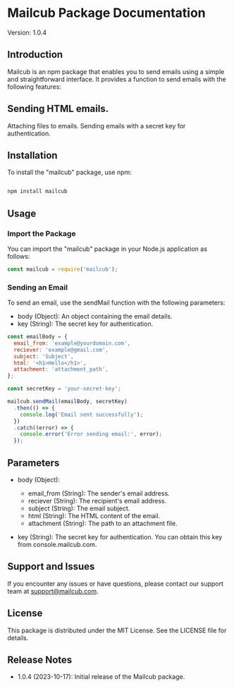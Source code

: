 # Mailcub Package Documentation
Version: 1.0.4

## Introduction
Mailcub is an npm package that enables you to send emails using a simple and straightforward interface. It provides a function to send emails with the following features:

## Sending HTML emails.
Attaching files to emails.
Sending emails with a secret key for authentication.

## Installation
To install the "mailcub" package, use npm:

```bash

npm install mailcub

```

## Usage
### Import the Package
You can import the "mailcub" package in your Node.js application as follows:

```javascript
const mailcub = require('mailcub');
```

### Sending an Email
To send an email, use the sendMail function with the following parameters:

- body (Object): An object containing the email details.
- key (String): The secret key for authentication.


```javascript
const emailBody = {
  email_from: 'example@yourdomain.com',
  reciever: 'example@gmail.com',
  subject: 'Subject',
  html: '<h1>Hello</h1>',
  attachment: 'attachment_path',
};

const secretKey = 'your-secret-key';

mailcub.sendMail(emailBody, secretKey)
  .then(() => {
    console.log('Email sent successfully');
  })
  .catch((error) => {
    console.error('Error sending email:', error);
  });
```

## Parameters
- body (Object):

    - email_from (String): The sender's email address.
    - reciever (String): The recipient's email address.
    - subject (String): The email subject.
    - html (String): The HTML content of the email.
    - attachment (String): The path to an attachment file.
- key (String): The secret key for authentication. You can obtain this key from console.mailcub.com.

## Support and Issues
If you encounter any issues or have questions, please contact our support team at support@mailcub.com.

## License
This package is distributed under the MIT License. See the LICENSE file for details.

## Release Notes
- 1.0.4 (2023-10-17): Initial release of the Mailcub package.
